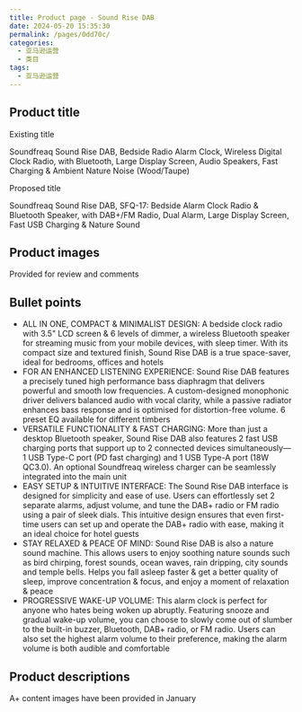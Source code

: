 ```yaml
---
title: Product page - Sound Rise DAB
date: 2024-05-20 15:35:30
permalink: /pages/0dd70c/
categories: 
  - 亚马逊运营
  - 类目
tags: 
  - 亚马逊运营
---
```


## Product title

Existing title

Soundfreaq Sound Rise DAB, Bedside Radio Alarm Clock, Wireless Digital Clock Radio, with Bluetooth, Large Display Screen, Audio Speakers, Fast Charging & Ambient Nature Noise (Wood/Taupe)

Proposed title

Soundfreaq Sound Rise DAB, SFQ-17: Bedside Alarm Clock Radio & Bluetooth Speaker, with DAB+/FM Radio, Dual Alarm, Large Display Screen, Fast USB Charging & Nature Sound

## Product images

Provided for review and comments

## Bullet points

- ALL IN ONE, COMPACT & MINIMALIST DESIGN: A bedside clock radio with 3.5" LCD screen & 6 levels of dimmer, a wireless Bluetooth speaker for streaming music from your mobile devices, with sleep timer. With its compact size and textured finish, Sound Rise DAB is a true space-saver, ideal for bedrooms, offices and hotels
- FOR AN ENHANCED LISTENING EXPERIENCE: Sound Rise DAB features a precisely tuned high performance bass diaphragm that delivers powerful and smooth low frequencies. A custom-designed monophonic driver delivers balanced audio with vocal clarity, while a passive radiator enhances bass response and is optimised for distortion-free volume. 6 preset EQ available for different timbers
- VERSATILE FUNCTIONALITY & FAST CHARGING: More than just a desktop Bluetooth speaker, Sound Rise DAB also features 2 fast USB charging ports that support up to 2 connected devices simultaneously—1 USB Type-C port (PD fast charging) and 1 USB Type-A port (18W QC3.0). An optional Soundfreaq wireless charger can be seamlessly integrated into the main unit
- EASY SETUP & INTUITIVE INTERFACE: The Sound Rise DAB interface is designed for simplicity and ease of use. Users can effortlessly set 2 separate alarms, adjust volume, and tune the DAB+ radio or FM radio using a pair of sleek dials. This intuitive design ensures that even first-time users can set up and operate the DAB+ radio with ease, making it an ideal choice for hotel guests
- STAY RELAXED & PEACE OF MIND: Sound Rise DAB is also a nature sound machine. This allows users to enjoy soothing nature sounds such as bird chirping, forest sounds, ocean waves, rain dripping, city sounds and temple bells. Helps you fall asleep faster & get a better quality of sleep, improve concentration & focus, and enjoy a moment of relaxation & peace
- PROGRESSIVE WAKE-UP VOLUME: This alarm clock is perfect for anyone who hates being woken up abruptly. Featuring snooze and gradual wake-up volume, you can choose to slowly come out of slumber to the built-in buzzer, Bluetooth, DAB+ radio, or FM radio. Users can also set the highest alarm volume to their preference, making the alarm volume is both audible and comfortable

## Product descriptions

A+ content images have been provided in January
